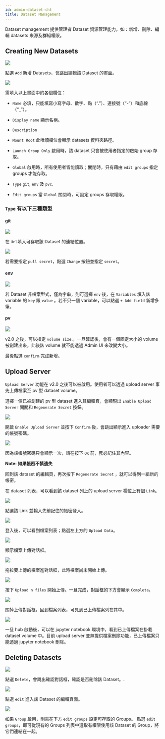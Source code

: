 ```yaml
---
id: admin-dataset-cht
title: Dataset Management
---
```


Dataset management 提供管理者 Dataset 資源管理能力，如：新增、刪除、編輯 datasets 來源及群組權限。

## Creating New Datasets

![](assets/dataset_5.png)

點選 `Add` 新增 Datasets，會跳出編輯該 Dataset 的畫面。

![](assets/admin_dataset_v25.png)

需填入以上畫面中的各個欄位：

+ `Name` 必填，只能填寫小寫字母、數字、點（“.”）、連接號（“-”）和底線（“_”）。

+ `Display name` 顯示名稱。

+ `Description`

+ `Mount Root` 此唯讀欄位會顯示 datasets 資料夾路徑。

+ `Launch Group Only` 啟用時，該 dataset 只會被使用者指定的啟始 group 存取。

+ `Global` 啟用時，所有使用者皆能讀取；關閉時，只有藉由 `edit groups` 指定 groups 才能存取。

+ `Type` `git`, `env` 及 `pvc`.

+ `Edit groups` 當 `Global` 關閉時，可設定 groups 存取權限。

### `Type` 有以下三種類型

#### git

![](assets/dataset_git.png)

在 `Url`填入可存取該 Dataset 的連結位置。

![](assets/dataset_secret_list.png)

若需要指定 `pull secret`，點選 `Change` 按鈕並指定 `secret`。

#### env

![](assets/dataset_env.png)

若 Dataset 非檔案型式，僅為字串，則可選擇 `env` 後，在 `Variables` 填入該 variable 的 `key` 跟 `value` 。若不只一個 variable，可以點選 `+ Add field` 新增多筆。

#### pv

![](assets/dataset_pv_v2.png)

v2.0 之後，可以指定 `volume size` 。一旦確認後，會有一個固定大小的 volume 被創建出來，此後該 volume 就不能透過 Admin UI 來改變大小。

最後點選 `confirm` 完成新增。

## Upload Server

`Upload Server` 功能在 v2.0 之後可以被啟用。使用者可以透過 upload server 事先上傳檔案至 pv 型 dataset volume。

選擇一個已被創建的 pv 型 dataset 進入其編輯頁，會顯現出 `Enable Upload Server` 開關和 `Regenerate Secret` 按鈕。

![](assets/dataset_pv_v2_upload_server.png)

開啟 `Enable Upload Server` 並按下 `Confirm` 後，會跳出顯示進入 uploader 需要的帳號密碼。

![](assets/dataset_pv_v2_credential.png)

因為該帳號密碼只會顯示一次，請在按下 `OK` 前，務必記住其內容。

**Note: 如果帳密不慎遺失**

回到該 dataset 的編輯頁，再次按下 `Regenerate Secret` ，就可以得到一組新的帳密。

在 dataset 列表，可以看到該 dataset 列上的 upload server 欄位上有個 `Link`。

![](assets/dataset_pv_v2_upload_server_enable.png)

點選該 Link 並輸入先前記住的帳密登入。

![](assets/dataset_pv_v2_upload_server_login2.png)

登入後，可以看到檔案列表；點選左上方的 `Upload Data`。

![](assets/dataset_pv_v2_file_manager_upload.png)

顯示檔案上傳對話框。

![](assets/dataset_pv_v2_upload_dialogue.png)

拖拉要上傳的檔案進對話框，此時檔案尚未開始上傳。

![](assets/dataset_pv_v2_drag_file.png)

按下 `Upload n files` 開始上傳。一旦完成，對話框的下方會顯示 `Complete`。

![](assets/dataset_pv_v2_upload_button.png)

關掉上傳對話框，回到檔案列表，可見到已上傳檔案列在其中。

![](assets/dataset_pv_v2_file_uploaded.png)

一旦 hub 啟動後，可以在 jupyter notebook 環境中，看到已上傳檔案在掛載 dataset volume 中。目前 upload server 並無提供檔案刪除功能，已上傳檔案只能透過 jupyter notebook 刪除。

## Deleting Datasets

![](assets/dataset_9.png)

點選 `Delete`，會跳出確認對話框，確認是否刪除該 Dataset。.

![](assets/dataset_11.png)

點選 `edit` 進入該 Dataset 的編輯頁面。

![](assets/edit_groups.png)

如果 `Group` 啟用，則需在下方 `edit groups` 設定可存取的 Groups。 點選 `edit groups`，即可從現有的 Groups 列表中選取有權限使用該 Dataset 的 Group，將它們連結在一起。
